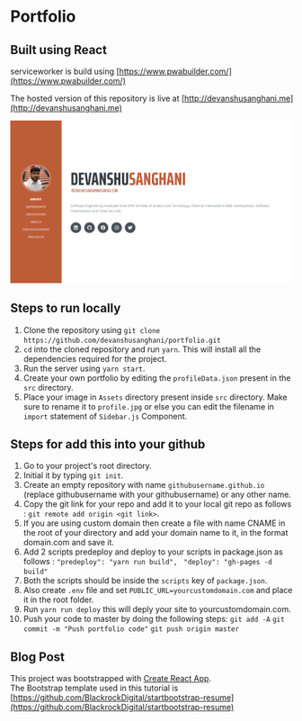 # Portfolio
## Built using React

serviceworker is build using [https://www.pwabuilder.com/](https://www.pwabuilder.com/)

The hosted version of this repository is live at [http://devanshusanghani.me](http://devanshusanghani.me)

![landing page image](./landing.png)

## Steps to run locally
1. Clone the repository using `git clone https://github.com/devanshusanghani/portfolio.git`
2. `cd` into the cloned repository and run `yarn`. This will install all the dependencies required for the project.
3. Run the server using `yarn start`.
4. Create your own portfolio by editing the `profileData.json` present in the `src` directory.
5. Place your image in `Assets` directory present inside `src` directory. Make sure to rename it to `profile.jpg` or else you can edit the filename in `import` statement of `Sidebar.js` Component.

## Steps for add this into your github
1. Go to your project's root directory.
2. Initial it by typing `git init`.
3. Create an empty repository with name `githubusername.github.io` (replace githubusername with your githubusername) or any other name.
4. Copy the git link for your repo and add it to your local git repo as follows : `git remote add origin <git link>`.
5. If you are using custom domain then create a file with name CNAME in the root of your directory and add your domain name to it, in the format domain.com and save it.
6. Add 2 scripts predeploy and deploy to your scripts in package.json as follows : 
        `"predeploy": "yarn run build", `
        `"deploy": "gh-pages -d build"`
7. Both the scripts should be inside the `scripts` key of `package.json`.
8. Also create `.env` file and set `PUBLIC_URL=yourcustomdomain.com` and place it in the root folder.
9. Run `yarn run deploy` this will deply your site to yourcustomdomain.com.
10. Push your code to master by doing the following steps: 
        `git add -A`
        `git commit -m "Push portfolio code"`
        `git push origin master`


## Blog Post

This project was bootstrapped with [Create React App](https://github.com/facebook/create-react-app).  
The Bootstrap template used in this tutorial is [https://github.com/BlackrockDigital/startbootstrap-resume](https://github.com/BlackrockDigital/startbootstrap-resume)
